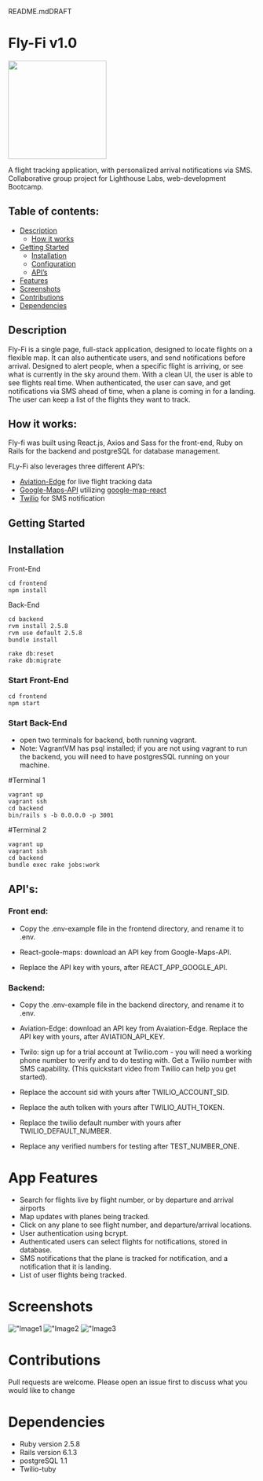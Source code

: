 README.mdDRAFT

# Fly-Fi v1.0

<img src="https://github.com/defsax/fly-fi/blob/master/frontend/public/images/fly-fi-logo2.png?raw=true" width="200" height="200" />

A flight tracking application, with personalized arrival notifications via SMS. Collaborative group project for Lighthouse Labs, web-development Bootcamp.

## Table of contents:

- [Description](#description)
  - [How it works](#how-it-works)
- [Getting Started](#getting-started)
  - [Installation](#installation)
  - [Configuration](#configuration)
  - [API’s](#api's)
- [Features](#features)
- [Screenshots](#screenshots)
- [Contributions](#contributions)
- [Dependencies](#dependencies)

## Description

Fly-Fi is a single page, full-stack application, designed to locate flights on a flexible map. It can also authenticate users, and send notifications before arrival. Designed to alert people, when a specific flight is arriving, or see what is currently in the sky around them. With a clean UI, the user is able to see flights real time. When authenticated, the user can save, and get notifications via SMS ahead of time, when a plane is coming in for a landing. The user can keep a list of the flights they want to track.

## How it works:

Fly-fi was built using React.js, Axios and Sass for the front-end, Ruby on Rails for the backend and postgreSQL for database management.

FLy-Fi also leverages three different API’s:

- [Aviation-Edge](https://aviation-edge.com/) for live flight tracking data
- [Google-Maps-API](https://developers.google.com/maps/) utilizing [google-map-react](https://github.com/google-map-react/google-map-react)
- [Twilio](https://www.twilio.com/) for SMS notification

## Getting Started

## Installation

Front-End

```
cd frontend
npm install
```

Back-End

```
cd backend
rvm install 2.5.8
rvm use default 2.5.8
bundle install

rake db:reset
rake db:migrate
```

### Start Front-End

```
cd frontend
npm start
```

### Start Back-End

- open two terminals for backend, both running vagrant.
- Note: VagrantVM has psql installed; if you are not using vagrant to run the backend, you will need to have postgresSQL running on your machine.

#Terminal 1

```
vagrant up
vagrant ssh
cd backend
bin/rails s -b 0.0.0.0 -p 3001
```

#Terminal 2

```
vagrant up
vagrant ssh
cd backend
bundle exec rake jobs:work
```

## API's:

### Front end:

- Copy the .env-example file in the frontend directory, and rename it to .env.

- React-goole-maps: download an API key from Google-Maps-API.
- Replace the API key with yours, after REACT_APP_GOOGLE_API.

### Backend:

- Copy the .env-example file in the backend directory, and rename it to .env.

- Aviation-Edge: download an API key from Avaiation-Edge. Replace the API key with yours, after AVIATION_API_KEY.

- Twilo: sign up for a trial account at Twilio.com - you will need a working phone number to verify and to do testing with. Get a Twilio number with SMS capability. (This quickstart video from Twilio can help you get started).
- Replace the account sid with yours after TWILIO_ACCOUNT_SID.
- Replace the auth tolken with yours after TWILIO_AUTH_TOKEN.
- Replace the twilio default number with yours after TWILIO_DEFAULT_NUMBER.
- Replace any verified numbers for testing after TEST_NUMBER_ONE.

# App Features

- Search for flights live by flight number, or by departure and arrival airports
- Map updates with planes being tracked.
- Click on any plane to see flight number, and departure/arrival locations.
- User authentication using bcrypt.
- Authenticated users can select flights for notifications, stored in database.
- SMS notifications that the plane is tracked for notification, and a notification that it is landing.
- List of user flights being tracked.

# Screenshots

!["Image1]()
!["Image2]()
!["Image3]()

# Contributions

Pull requests are welcome. Please open an issue first to discuss what you would like to change

# Dependencies

- Ruby version 2.5.8
- Rails version 6.1.3
- postgreSQL 1.1
- Twilio-tuby
